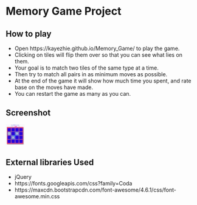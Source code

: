 <h1>Memory Game Project</h1>

<h2>How to play</h2>
<ul>
	<li>Open https://kayezhie.github.io/Memory_Game/ to play the game.</li>
	<li>Clicking on tiles will flip them over so that you can see what lies on them.</li>
	<li>Your goal is to match two tiles of the same type at a time.</li>
	<li>Then try to match all pairs in as minimum moves as possible.</li>
	<li>At the end of the game it will show how much time you spent, and rate base on the moves have made.
	<li>You can restart the game as many as you can.</li>
</ul>

<h2>Screenshot</h2>
	<img src="img/preview.png" alt="gamePreview" width="50px">

<h2>External libraries Used</h2>
<ul>
	<li>jQuery</li>
	<li>https://fonts.googleapis.com/css?family=Coda</li>
	<li>https://maxcdn.bootstrapcdn.com/font-awesome/4.6.1/css/font-awesome.min.css</li>
</ul>